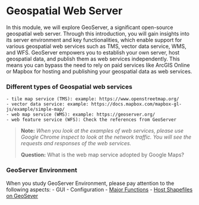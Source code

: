 # Geospatial Web Server

In this module, we will explore GeoServer, a significant open-source geospatial web server. Through this introduction, you will gain insights into its server environment and key functionalities, which enable support for various geospatial web services such as TMS, vector data service, WMS, and WFS. GeoServer empowers you to establish your own server, host geospatial data, and publish them as web services independently. This means you can bypass the need to rely on paid services like ArcGIS Online or Mapbox for hosting and publishing your geospatial data as web services.

### Different types of Geospatial web services
    - tile map service (TMS): example: https://www.openstreetmap.org/
    - vector data service: example: https://docs.mapbox.com/mapbox-gl-js/example/simple-map/
    - web map service (WMS): example: https://geoserver.org/
    - web feature service (WFS): Check the references from GeoServer

> **Note:** *When you look at the examples of web services, please use Google Chrome inspect to look at the network traffic. You will see the requests and responses of the web services.*
> 
> **Question:** What is the web map service adopted by Google Maps?

### GeoServer Environment

When you study GeoServer Environment, please pay attention to the following aspects:
    - GUI
    - Configuration
    - [Major Functions](http://geoserver.org/release/stable/)
    - [Host Shapefiles on GeoSever](https://docs.geoserver.org/latest/en/user/gettingstarted/shapefile-quickstart/index.html)
